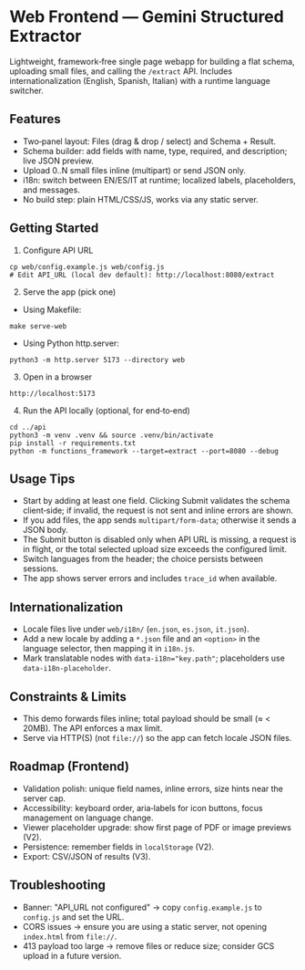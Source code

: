 # Web Frontend — Gemini Structured Extractor

Lightweight, framework‑free single page webapp for building a flat schema, uploading small files, and calling the `/extract` API. Includes internationalization (English, Spanish, Italian) with a runtime language switcher.

## Features
- Two‑panel layout: Files (drag & drop / select) and Schema + Result.
- Schema builder: add fields with name, type, required, and description; live JSON preview.
- Upload 0..N small files inline (multipart) or send JSON only.
- i18n: switch between EN/ES/IT at runtime; localized labels, placeholders, and messages.
- No build step: plain HTML/CSS/JS, works via any static server.

## Getting Started
1) Configure API URL
```
cp web/config.example.js web/config.js
# Edit API_URL (local dev default): http://localhost:8080/extract
```

2) Serve the app (pick one)
- Using Makefile:
```
make serve-web
```
- Using Python http.server:
```
python3 -m http.server 5173 --directory web
```

3) Open in a browser
```
http://localhost:5173
```

4) Run the API locally (optional, for end‑to‑end)
```
cd ../api
python3 -m venv .venv && source .venv/bin/activate
pip install -r requirements.txt
python -m functions_framework --target=extract --port=8080 --debug
```

## Usage Tips
- Start by adding at least one field. Clicking Submit validates the schema client‑side; if invalid, the request is not sent and inline errors are shown.
- If you add files, the app sends `multipart/form-data`; otherwise it sends a JSON body.
- The Submit button is disabled only when API URL is missing, a request is in flight, or the total selected upload size exceeds the configured limit.
- Switch languages from the header; the choice persists between sessions.
- The app shows server errors and includes `trace_id` when available.

## Internationalization
- Locale files live under `web/i18n/` (`en.json`, `es.json`, `it.json`).
- Add a new locale by adding a `*.json` file and an `<option>` in the language selector, then mapping it in `i18n.js`.
- Mark translatable nodes with `data-i18n="key.path"`; placeholders use `data-i18n-placeholder`.

## Constraints & Limits
- This demo forwards files inline; total payload should be small (≈ < 20MB). The API enforces a max limit.
- Serve via HTTP(S) (not `file://`) so the app can fetch locale JSON files.

## Roadmap (Frontend)
- Validation polish: unique field names, inline errors, size hints near the server cap.
- Accessibility: keyboard order, aria‑labels for icon buttons, focus management on language change.
- Viewer placeholder upgrade: show first page of PDF or image previews (V2).
- Persistence: remember fields in `localStorage` (V2).
- Export: CSV/JSON of results (V3).

## Troubleshooting
- Banner: "API_URL not configured" → copy `config.example.js` to `config.js` and set the URL.
- CORS issues → ensure you are using a static server, not opening `index.html` from `file://`.
- 413 payload too large → remove files or reduce size; consider GCS upload in a future version.
